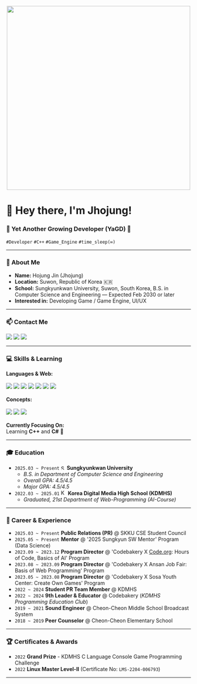 <p align="center">
  <img src="https://i.pinimg.com/originals/fa/8c/24/fa8c248ccd02d76b7b321da88c75a0e1.gif" width="500">
</p>

<h1>🧀 Hey there, I'm Jhojung!</h1>

<h3>🌱 Yet Another Growing Developer (YaGD) 🌱</h3>

<p>
  <code>#Developer</code> <code>#C++</code> <code>#Game_Engine</code> <code>#time_sleep(∞)</code>
</p>

---

### 🤔 About Me

* **Name:** Hojung Jin (Jhojung)
* **Location:** Suwon, Republic of Korea 🇰🇷
* **School:** Sungkyunkwan University, Suwon, South Korea, B.S. in Computer Science and Engineering — Expected Feb 2030 or later  
* **Interested in:** Developing Game / Game Engine, UI/UX

---

### 📫 Contact Me

<p>
  <a href="mailto:jhojung0311@gmail.com"><img src="https://img.shields.io/badge/-Gmail-D14836?style=flat-square&logo=Gmail&logoColor=white"/></a>
  <a href="mailto:jhojung0311@skku.edu"><img src="https://img.shields.io/badge/-SKKU Mail-003e7f?style=flat-square&logo=microsoftoutlook&logoColor=white"/></a>
  <a href="https://www.instagram.com/jho_jhojung/" target="_blank"><img src="https://img.shields.io/badge/-Instagram-E4405F?style=flat-square&logo=Instagram&logoColor=white"/></a>
  </p>

---

### 💻 Skills & Learning

<p>
  <strong>Languages & Web:</strong><br/><br>
  <img src="https://img.shields.io/badge/C-A8B9CC?style=flat-square&logo=c&logoColor=black"/>
  <img src="https://img.shields.io/badge/C%23-239120?style=flat-square&logo=c-sharp&logoColor=white"/>
  <img src="https://img.shields.io/badge/C++-00599C?style=flat-square&logo=C%2B%2B&logoColor=white"/>
  <img src="https://img.shields.io/badge/Python-3776AB?style=flat-square&logo=python&logoColor=white"/>
  <img src="https://img.shields.io/badge/HTML5-E34F26?style=flat-square&logo=html5&logoColor=white"/>
  <img src="https://img.shields.io/badge/CSS3-1572B6?style=flat-square&logo=css3&logoColor=white"/>
  <img src="https://img.shields.io/badge/JavaScript-F7DF1E?style=flat-square&logo=javascript&logoColor=black"/>
  <br/><br/>
  <strong>Concepts:</strong><br/><br>
  <img src="https://img.shields.io/badge/Data Structures-Algorithm-orange?style=flat-square"/>
  <img src="https://img.shields.io/badge/Database-DB-blue?style=flat-square"/>
  <img src="https://img.shields.io/badge/Machine Learning-ML-yellowgreen?style=flat-square"/>
  <br/><br/>
  <strong>Currently Focusing On:</strong><br> Learning <strong>C++</strong> and <strong>C#</strong> 🚀
</p>

---

### 🎓 Education

* `2025.03 ~ Present` <img src="https://ammoniaenergy.org/wp-content/uploads/2021/01/Sungkyunkwan_University_seal.svg.png" width="12" alt="SKKU logo"/> **Sungkyunkwan University**
    * *B.S. in Department of Computer Science and Engineering*
    * *Overall GPA: 4.5/4.5*
    * *Major GPA: 4.5/4.5*
* `2022.03 ~ 2025.01` <img src="https://i.namu.wiki/i/ts0UJaKxKRoUv1mD1rnbIEbr5tm5b7g4H7Sl-L5chF0uUfbRJ8bksdWhUlIDLnsCeZ96UxvKMx85N9mZ9KLatQ.webp" width="15" alt="KDMHS logo"/> **Korea Digital Media High School (KDMHS)**
    * *Graduated, 21st Department of Web-Programming (AI-Course)*

---

### 💼 Career & Experience

* `2025.03 ~ Present` **Public Relations (PR)** @ SKKU CSE Student Council
* `2025.05 ~ Present` **Mentor** @ '2025 Sungkyun SW Mentor' Program (Data Science)
* `2023.09 ~ 2023.12` **Program Director** @ 'Codebakery X [Code.org](https://code.org/): Hours of Code, Basics of AI' Program
* `2023.08 ~ 2023.09` **Program Director** @ 'Codebakery X Ansan Job Fair: Basis of Web Programming' Program
* `2023.05 ~ 2023.08` **Program Director** @ 'Codebakery X Sosa Youth Center: Create Own Games' Program
* `2022 ~ 2024` **Student PR Team Member** @ KDMHS
* `2022 ~ 2024` **9th Leader & Educator** @ Codebakery (*KDMHS Programming Education Club*)
* `2019 ~ 2021` **Sound Engineer** @ Cheon-Cheon Middle School Broadcast System
* `2018 ~ 2019` **Peer Counselor** @ Cheon-Cheon Elementary School

---

### 🏆 Certificates & Awards

* `2022` **Grand Prize** - KDMHS C Language Console Game Programming Challenge
* `2022` **Linux Master Level-II** (Certificate No: `LMS-2204-006793`)

---
